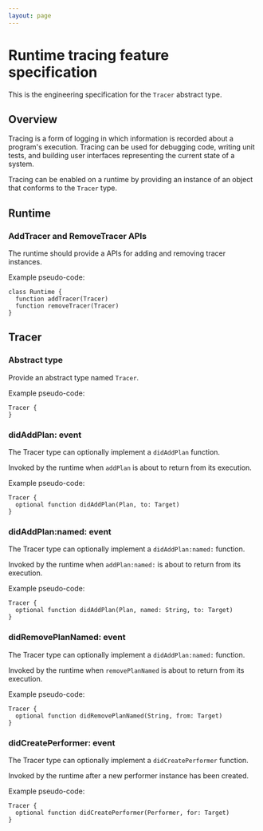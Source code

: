 ```yaml
---
layout: page
---
```


# Runtime tracing feature specification

This is the engineering specification for the `Tracer` abstract type.

## Overview

Tracing is a form of logging in which information is recorded about a program's execution. Tracing can be used for debugging code, writing unit tests, and building user interfaces representing the current state of a system.

Tracing can be enabled on a runtime by providing an instance of an object that conforms to the `Tracer` type.

## Runtime

### AddTracer and RemoveTracer APIs

The runtime should provide a APIs for adding and removing tracer instances.

Example pseudo-code:

```
class Runtime {
  function addTracer(Tracer)
  function removeTracer(Tracer)
}
```

## Tracer

### Abstract type

Provide an abstract type named `Tracer`.

Example pseudo-code:

```
Tracer {
}
```

### didAddPlan: event

The Tracer type can optionally implement a `didAddPlan` function.

Invoked by the runtime when `addPlan` is about to return from its execution.

Example pseudo-code:

```
Tracer {
  optional function didAddPlan(Plan, to: Target)
}
```

### didAddPlan:named: event

The Tracer type can optionally implement a `didAddPlan:named:` function.

Invoked by the runtime when `addPlan:named:` is about to return from its execution.

Example pseudo-code:

```
Tracer {
  optional function didAddPlan(Plan, named: String, to: Target)
}
```

### didRemovePlanNamed: event

The Tracer type can optionally implement a `didAddPlan:named:` function.

Invoked by the runtime when `removePlanNamed` is about to return from its execution.

Example pseudo-code:

```
Tracer {
  optional function didRemovePlanNamed(String, from: Target)
}
```

### didCreatePerformer: event

The Tracer type can optionally implement a `didCreatePerformer` function.

Invoked by the runtime after a new performer instance has been created.

Example pseudo-code:

```
Tracer {
  optional function didCreatePerformer(Performer, for: Target)
}
```

